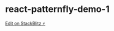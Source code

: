 # react-patternfly-demo-1

[Edit on StackBlitz ⚡️](https://stackblitz.com/edit/react-patternfly-demo-1)